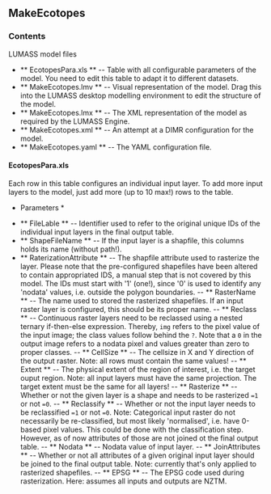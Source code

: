 ## MakeEcotopes

### Contents
LUMASS model files

- ** EcotopesPara.xls ** -- Table with all configurable parameters of the model. You need to edit this table to adapt it to different datasets.
- ** MakeEcotopes.lmv ** -- Visual representation of the model. Drag this into the LUMASS desktop modelling environment to edit the structure of the model.
- ** MakeEcotopes.lmx ** -- The XML representation of the model as required by the LUMASS Engine.
- ** MakeEcotopes.xml ** -- An attempt at a DIMR configuration for the model.
- ** MakeEcotopes.yaml ** -- The YAML configuration file. 

#### EcotopesPara.xls

Each row in this table configures an individual input layer. To add more input layers to the 
model, just add more (up to 10 max!) rows to the table. 

* Parameters *
- ** FileLable ** -- Identifier used to refer to the original unique IDs of the individual input layers in the final output table.
- ** ShapeFileName ** -- If the input layer is a shapfile, this columns holds its name (without path!).
- ** RaterizationAttribute ** -- The shapfile attribute used to rasterize the layer. Please note that the pre-configured shapefiles have been altered to contain appropriated IDS, a manual step that is not covered by this model. The IDs must start with '1' (one!), since '0' is used to identify any 'nodata' values, i.e. outside the polygon boundaries.
-- ** RasterName ** -- The name used to stored the rasterized shapefiles. If an input raster layer is configured, this should be its proper name.
-- ** Reclass ** -- Continuous raster layers need to be reclassed using a nested ternary if-then-else expression. Thereby, `img` refers to the pixel value of the input image; the class values follow behind the `?`. Note that a `0` in the output image refers to a nodata pixel and values greater than zero to proper classes. 
-- ** CellSize ** -- The cellsize in X and Y direction of the output raster. Note: all rows must contain the same values!
-- ** Extent ** -- The physical extent of the region of interest, i.e. the target ouput region. Note: all input layers must have the same projection. The target extent must be the same for all layers!
-- ** Rasterize ** -- Whether or not the given layer is a shape and needs to be rasterized `=1` or not `=0`. 
-- ** Reclassify ** -- Whether or not the input layer needs to be reclassified `=1` or not `=0`. Note: Categorical input raster do not necessarily be re-classified, but most likely 'normalised', i.e. have 0-based pixel values. This could be done with the classification step. However, as of now attributes of those are not joined ot the final output table. 
-- ** Nodata ** -- Nodata value of input layer.
-- ** JoinAttributes ** -- Whether or not all attributes of a given original input layer should be joined to the final output table. Note: currently that's only applied to rasterized shapefiles.
-- ** EPSG ** -- The EPSG code used during rasterization. Here: assumes all inputs and outputs are NZTM.